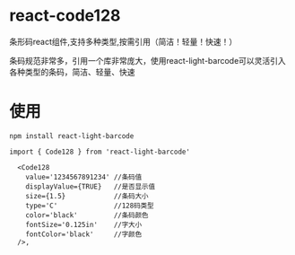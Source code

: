 # react-code128
条形码react组件,支持多种类型,按需引用（简洁！轻量！快速！）

条码规范非常多，引用一个库非常庞大，使用react-light-barcode可以灵活引入各种类型的条码，简洁、轻量、快速

# 使用
```
npm install react-light-barcode
```

```
import { Code128 } from 'react-light-barcode'
```

```
  <Code128
    value='1234567891234' //条码值
    displayValue={TRUE}   //是否显示值
    size={1.5}            //条码大小
    type='C'              //128码类型
    color='black'         //条码颜色
    fontSize='0.125in'    //字大小
    fontColor='black'     //字颜色
  />,
```